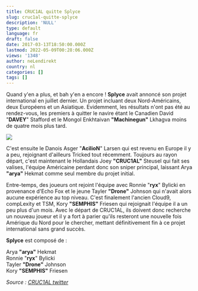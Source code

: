```yaml
---
title: CRUC1AL quitte Splyce
slug: cruc1al-quitte-splyce
description: 'NULL'
type: default
language: fr
draft: false
date: 2017-03-13T18:50:00.000Z
lastmod: 2022-05-09T00:28:06.000Z
views: '1348'
author: neLendirekt
country: nl
categories: []
tags: []
---
```

Quand y'en a plus, et bah y'en a encore ! **Splyce** avait annoncé son projet international en juillet dernier. Un projet incluant deux Nord-Américains, deux Européens et un Asiatique. Evidemment, les résultats n'ont pas été au rendez-vous, les premiers à quitter le navire étant le Canadien David "**DAVEY**" Stafford et le Mongol Enkhtaivan **"Machinegun"** Lkhagva moins de quatre mois plus tard.

![](/storage/images/58c6e97aa260c_14444299459355jpeg.jpeg)

C'est ensuite le Danois Asger "**AcilioN**" Larsen qui est revenu en Europe il y a peu, rejoignant d'ailleurs Tricked tout récemment. Toujours au rayon départ, c'est maintenant le Hollandais Joey **"CRUC1AL"** Steusel qui fait ses valises, l'équipe Américaine perdant donc son sniper principal, laissant Arya **"arya"** Hekmat comme seul membre du projet initial.

Entre-temps, des joueurs ont rejoint l'équipe avec Ronnie "**ryx**" Bylicki en provenance d'Echo Fox et le jeune Tayler **"Drone"** Johnson qui n'avait alors aucune expérience au top niveau. C'est finalement l'ancien Cloud9, compLexity et TSM, Kory **"SEMPHIS"** Friesen qui rejoignait l'équipe il a un peu plus d'un mois. Avec le départ de CRUC1AL, ils doivent donc recherche un nouveau joueur et il y a fort à parier qu'ils resteront une nouvelle fois Amérique du Nord pour le chercher, mettant définitivement fin à ce projet international sans grand succès.

**Splyce** est composé de : 

Arya **"arya"** Hekmat  
Ronnie "**ryx**" Bylicki  
Tayler **"Drone"** Johnson  
Kory **"SEMPHIS"** Friesen

_Source : [CRUC1AL twitter](https://twitter.com/CRUC1ALcsgo/status/841008389001957376)_
